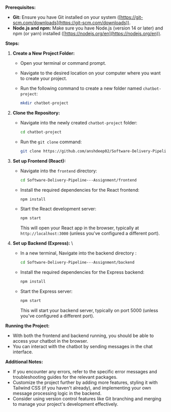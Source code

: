 **Prerequisites:**

- **Git:** Ensure you have Git installed on your system ([https://git-scm.com/downloads](https://git-scm.com/downloads)).
- **Node.js and npm:** Make sure you have Node.js (version 14 or later) and npm (or yarn) installed ([https://nodejs.org/en](https://nodejs.org/en)).

**Steps:**

1. **Create a New Project Folder:**
   - Open your terminal or command prompt.
   - Navigate to the desired location on your computer where you want to create your project.
   - Run the following command to create a new folder named `chatbot-project`:

     ```bash
     mkdir chatbot-project
     ```

2. **Clone the Repository:**
  
     - Navigate into the newly created `chatbot-project` folder:

       ```bash
       cd chatbot-project
       ```

     - Run the `git clone` command: 
       ```bash
       git clone https://github.com/anshdeep02/Software-Delivery-Pipeline---Assignment.git
       ```

 

3. **Set up Frontend (React):**
     - Navigate into the `frontend` directory:

       ```bash
       cd Software-Delivery-Pipeline---Assignment/frontend

       ```

   - Install the required dependencies for the React frontend:

     ```bash
     npm install
     ```

   - Start the React development server:

     ```bash
     npm start
     ```

     This will open your React app in the browser, typically at `http://localhost:3000` (unless you've configured a different port).

4. **Set up Backend (Express):**
  \
     - In a new terminal, Navigate into the backend directory :

       ```bash
       cd Software-Delivery-Pipeline---Assignment/backend

       ```

  

   - Install the required dependencies for the Express backend:

     ```bash
     npm install
     ```

   - Start the Express server:

     ```bash
     npm start
     ```

     This will start your backend server, typically on port 5000 (unless you've configured a different port).

**Running the Project:**

- With both the frontend and backend running, you should be able to access your chatbot in the browser.
- You can interact with the chatbot by sending messages in the chat interface.

**Additional Notes:**

- If you encounter any errors, refer to the specific error messages and troubleshooting guides for the relevant packages.
- Customize the project further by adding more features, styling it with Tailwind CSS (if you haven't already), and implementing your own message processing logic in the backend.
- Consider using version control features like Git branching and merging to manage your project's development effectively.
